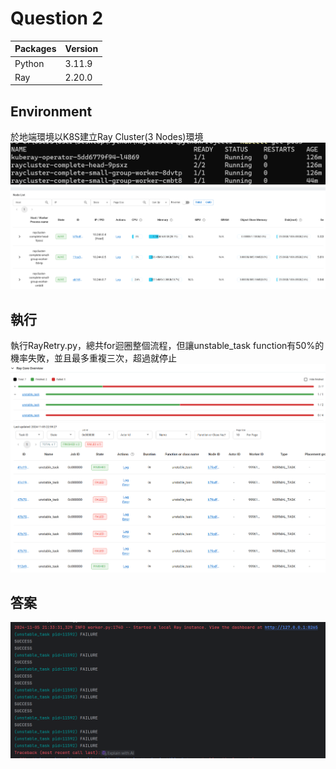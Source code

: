 # Question 2

|Packages|Version|
|---|---|
|Python|3.11.9|
|Ray|2.20.0|
  
## Environment
  於地端環境以K8S建立Ray Cluster(3 Nodes)環境
  ![RayclusterIP](https://github.com/Martinyeh81/RayAIModel/blob/main/RayXSquare/Images/RayIP.png)
  ![RayDashboardIP](https://github.com/Martinyeh81/RayAIModel/blob/main/RayXSquare/Images/RayDashboardIP.png)
## 執行
  執行RayRetry.py，總共for迴圈整個流程，但讓unstable_task function有50%的機率失敗，並且最多重複三次，超過就停止
  ![Task1](https://github.com/Martinyeh81/RayAIModel/blob/main/UnstableTask/Images/question2task.png)
  ![Task2](https://github.com/Martinyeh81/RayAIModel/blob/main/UnstableTask/Images/question2answer.png)
## 答案
  ![Answer2](https://github.com/Martinyeh81/RayAIModel/blob/main/UnstableTask/Images/question2finalanswer.png)
